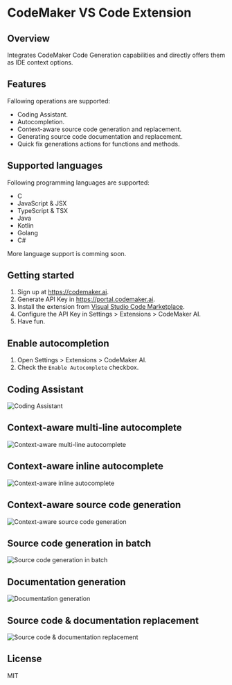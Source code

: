 # CodeMaker VS Code Extension

## Overview

Integrates CodeMaker Code Generation capabilities and directly offers them as IDE context options.

## Features

Fallowing operations are supported:

* Coding Assistant.
* Autocompletion.
* Context-aware source code generation and replacement.
* Generating source code documentation and replacement.
* Quick fix generations actions for functions and methods.

## Supported languages

Following programming languages are supported:

* C
* JavaScript & JSX
* TypeScript & TSX
* Java
* Kotlin
* Golang
* C#

More language support is comming soon.

## Getting started

1. Sign up at https://codemaker.ai.
2. Generate API Key in https://portal.codemaker.ai.
3. Install the extension from [Visual Studio Code Marketplace](https://marketplace.visualstudio.com/items?itemName=codemakerai.codemakerai).
4. Configure the API Key in Settings > Extensions > CodeMaker AI.
5. Have fun.

## Enable autocompletion

1. Open Settings > Extensions > CodeMaker AI.
2. Check the `Enable Autocomplete` checkbox.

## Coding Assistant

![Coding Assistant](./img/assistant.gif)

## Context-aware multi-line autocomplete
![Context-aware multi-line autocomplete](./img/autocompletion-multi-line-demo.gif)

## Context-aware inline autocomplete
![Context-aware inline autocomplete](./img/autocomplete-demo.gif)

## Context-aware source code generation

![Context-aware source code generation](./img/code-gen.gif)

## Source code generation in batch

![Source code generation in batch](./img/code-gen-multi-file.gif)

## Documentation generation

![Documentation generation](./img/doc-gen.gif)

## Source code & documentation replacement

![Source code & documentation replacement](./img/replacement.gif)

## License

MIT